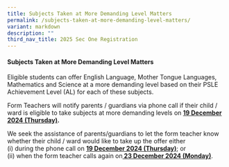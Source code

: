 ```yaml
---
title: Subjects Taken at More Demanding Level Matters
permalink: /subjects-taken-at-more-demanding-level-matters/
variant: markdown
description: ""
third_nav_title: 2025 Sec One Registration
---
```

#### Subjects Taken at More Demanding Level Matters
Eligible students can offer English Language, Mother Tongue Languages, Mathematics and Science at a more demanding level based on their PSLE Achievement Level (AL) for each of these subjects.


Form Teachers will notify parents / guardians via phone call if their child / ward is eligible to take subjects at more demanding levels  on&nbsp;**<u>19&nbsp;December 2024 (Thursday)</u>.**

 We seek the assistance of parents/guardians to let the form teacher know whether their child / ward would like to take up the offer either <br>
(i)
during the phone call on <b><u>19 December 2024 (Thursday)</u></b>; or <br>
(ii) 
when the form teacher calls again on<b><u> 23 December 2024 (Monday)</u></b>.